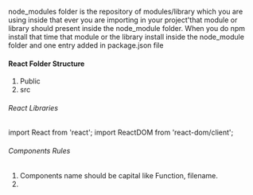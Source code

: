 <!-- @format -->

node_modules folder is the repository of modules/library which you are using inside that ever you are importing in your project'that module or library should present inside the node_module folder. When you do npm install that time that module or the library install inside the node_module folder and one entry added in package.json file

#### React Folder Structure

1. Public
2. src

###### React Libraries

import React from 'react';
import ReactDOM from 'react-dom/client';

###### Components Rules

1. Components name should be capital like Function, filename.
2.
